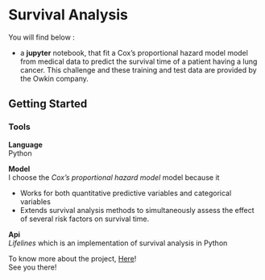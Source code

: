 # Survival Analysis
You will find below :
  - a **jupyter** notebook, that fit a Cox’s proportional hazard model model from medical data to predict the survival time of a patient having a lung cancer.
  This challenge and these training and test data are provided by the Owkin company.

## Getting Started

### Tools

**Language**  
Python

**Model**  
I choose the *Cox’s proportional hazard model* model because it
- Works for both quantitative predictive variables and categorical variables
- Extends survival analysis methods to simultaneously assess the effect of several risk factors on survival time.

**Api**  
*Lifelines* which is an implementation of survival analysis in Python

To know more about the project, [Here](Predicting-lung-cancer-survival-time.ipynb)!  
See you there!
